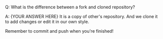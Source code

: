 Q: What is the difference between a fork and cloned repository?

A: {YOUR ANSWER HERE}
It is a copy of other's repository. And we clone it to add changes or edit it in our own style.

Remember to commit and push when you're finished!
